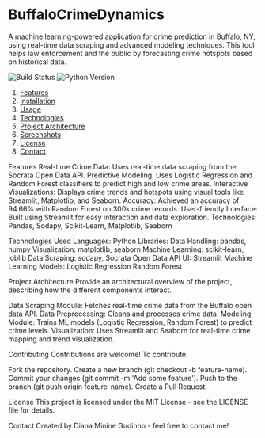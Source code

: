# BuffaloCrimeDynamics

A machine learning-powered application for crime prediction in Buffalo, NY, using real-time data scraping and advanced modeling techniques. This tool helps law enforcement and the public by forecasting crime hotspots based on historical data.

![Build Status](https://img.shields.io/badge/build-passing-brightgreen)
![Python Version](https://img.shields.io/badge/python-3.8%2B-blue)

1. [Features](#features)
2. [Installation](#installation)
3. [Usage](#usage)
4. [Technologies](#technologies)
5. [Project Architecture](#project-architecture)
6. [Screenshots](#screenshots)
7. [License](#license)
8. [Contact](#contact)


Features
Real-time Crime Data: Uses real-time data scraping from the Socrata Open Data API.
Predictive Modeling: Uses Logistic Regression and Random Forest classifiers to predict high and low crime areas.
Interactive Visualizations: Displays crime trends and hotspots using visual tools like Streamlit, Matplotlib, and Seaborn.
Accuracy: Achieved an accuracy of 94.66% with Random Forest on 300k crime records.
User-friendly Interface: Built using Streamlit for easy interaction and data exploration.
Technologies: Pandas, Sodapy, Scikit-Learn, Matplotlib, Seaborn

Technologies Used
Languages: Python
Libraries:
Data Handling: pandas, numpy
Visualization: matplotlib, seaborn
Machine Learning: scikit-learn, joblib
Data Scraping: sodapy, Socrata Open Data API
UI: Streamlit
Machine Learning Models:
Logistic Regression
Random Forest

Project Architecture
Provide an architectural overview of the project, describing how the different components interact.

Data Scraping Module: Fetches real-time crime data from the Buffalo open data API.
Data Preprocessing: Cleans and processes crime data.
Modeling Module: Trains ML models (Logistic Regression, Random Forest) to predict crime levels.
Visualization: Uses Streamlit and Seaborn for real-time crime mapping and trend visualization.

Contributing
Contributions are welcome! To contribute:

Fork the repository.
Create a new branch (git checkout -b feature-name).
Commit your changes (git commit -m 'Add some feature').
Push to the branch (git push origin feature-name).
Create a Pull Request.

License
This project is licensed under the MIT License - see the LICENSE file for details.

Contact
Created by Diana Minine Gudinho - feel free to contact me!





